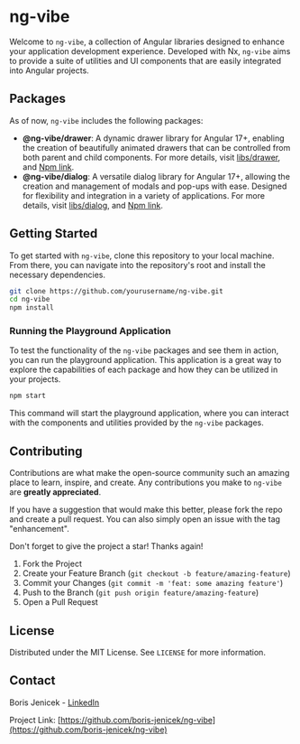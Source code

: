 # ng-vibe

Welcome to `ng-vibe`, a collection of Angular libraries designed to enhance your application development experience. Developed with Nx, `ng-vibe` aims to provide a suite of utilities and UI components that are easily integrated into Angular projects.

## Packages

As of now, `ng-vibe` includes the following packages:

- **@ng-vibe/drawer**: A dynamic drawer library for Angular 17+, enabling the creation of beautifully animated drawers that can be controlled from both parent and child components. For more details, visit [libs/drawer](https://github.com/boris-jenicek/ng-vibe/tree/main/libs/drawer), and [Npm link](https://www.npmjs.com/package/@ng-vibe/drawer).
- **@ng-vibe/dialog**: A versatile dialog library for Angular 17+, allowing the creation and management of modals and pop-ups with ease. Designed for flexibility and integration in a variety of applications. For more details, visit [libs/dialog](https://github.com/boris-jenicek/ng-vibe/tree/main/libs/dialog), and [Npm link](https://www.npmjs.com/package/@ng-vibe/dialog).

## Getting Started

To get started with `ng-vibe`, clone this repository to your local machine. From there, you can navigate into the repository's root and install the necessary dependencies.

```bash
git clone https://github.com/yourusername/ng-vibe.git
cd ng-vibe
npm install
```

### Running the Playground Application

To test the functionality of the `ng-vibe` packages and see them in action, you can run the playground application. This application is a great way to explore the capabilities of each package and how they can be utilized in your projects.

```bash
npm start
```

This command will start the playground application, where you can interact with the components and utilities provided by the `ng-vibe` packages.

## Contributing

Contributions are what make the open-source community such an amazing place to learn, inspire, and create. Any contributions you make to `ng-vibe` are **greatly appreciated**.

If you have a suggestion that would make this better, please fork the repo and create a pull request. You can also simply open an issue with the tag "enhancement".

Don't forget to give the project a star! Thanks again!

1. Fork the Project
2. Create your Feature Branch (`git checkout -b feature/amazing-feature`)
3. Commit your Changes (`git commit -m 'feat: some amazing feature'`)
4. Push to the Branch (`git push origin feature/amazing-feature`)
5. Open a Pull Request

## License

Distributed under the MIT License. See `LICENSE` for more information.

## Contact

Boris Jenicek - [LinkedIn](https://www.linkedin.com/in/boris-jenicek/)

Project Link: [https://github.com/boris-jenicek/ng-vibe](https://github.com/boris-jenicek/ng-vibe)
